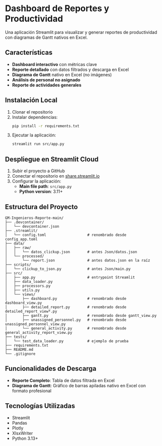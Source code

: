 # Dashboard de Reportes y Productividad

Una aplicación Streamlit para visualizar y generar reportes de productividad con diagramas de Gantt nativos en Excel.

## Características

- **Dashboard interactivo** con métricas clave
- **Reporte detallado** con datos filtrados y descarga en Excel
- **Diagrama de Gantt** nativo en Excel (no imágenes)
- **Análisis de personal no asignado**
- **Reporte de actividades generales**

## Instalación Local

1. Clonar el repositorio
2. Instalar dependencias:
   ```bash
   pip install -r requirements.txt
   ```
3. Ejecutar la aplicación:
   ```bash
   streamlit run src/app.py
   ```

## Despliegue en Streamlit Cloud

1. Subir el proyecto a GitHub
2. Conectar el repositorio en [share.streamlit.io](https://share.streamlit.io)
3. Configurar la aplicación:
   - **Main file path**: `src/app.py`
   - **Python version**: 3.11+

## Estructura del Proyecto

```
GM-Ingenieros-Reporte-main/
├── .devcontainer/
│   └── devcontainer.json
├── .streamlit/
│   └── config.toml                   # renombrado desde config_app.toml
├── data/
│   ├── raw/
│   │   └── datos_clickup.json        # antes Json/datos.json
│   └── processed/
│       └── report.json               # antes datos.json en la raíz
├── scripts/
│   └── clickup_to_json.py            # antes Json/main.py
├── src/
│   ├── app.py                        # entrypoint Streamlit
│   ├── data_loader.py
│   ├── processors.py
│   ├── utils.py
│   └── views/
│       ├── dashboard.py              # renombrado desde dashboard_view.py
│       ├── detailed_report.py        # renombrado desde detailed_report_view*.py
│       ├── gantt.py                  # renombrado desde gantt_view.py
│       ├── unassigned_personnel.py   # renombrado desde unassigned_personnel_view.py
│       └── general_activity.py       # renombrado desde general_activity_report_view.py
├── tests/
│   └── test_data_loader.py           # ejemplo de prueba
├── requirements.txt
├── README.md
└── .gitignore
```

## Funcionalidades de Descarga

- **Reporte Completo**: Tabla de datos filtrada en Excel
- **Diagrama de Gantt**: Gráfico de barras apiladas nativo en Excel con formato profesional

## Tecnologías Utilizadas

- Streamlit
- Pandas
- Plotly
- XlsxWriter
- Python 3.13+
